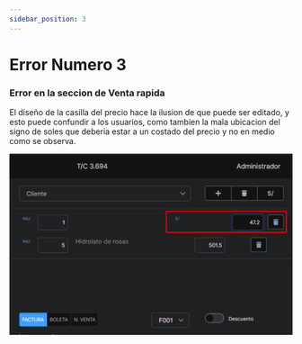 ```yaml
---
sidebar_position: 3
---
```

# Error Numero 3

### Error en la seccion de Venta rapida

El diseño de la casilla del precio hace la ilusion de que puede ser editado, y esto puede confundir a los usuarios, como tambien la mala ubicacion del signo de soles que deberia estar a un costado del precio y no en medio como se observa.

![alt text](image-2.png)